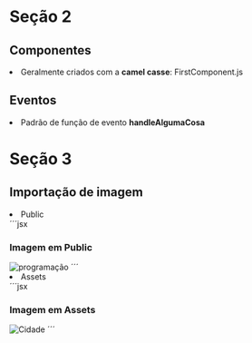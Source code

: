 <h1>Seção 2</h1>
<h2> Componentes</h2>
<li>Geralmente criados com a <b>camel casse</b>: FirstComponent.js</li>

<h2> Eventos </h2>
<li>Padrão de função de evento <b>handleAlgumaCosa</b></li>

<h1>Seção 3</h1>
<h2>Importação de imagem</h2>
<li>Public</li>
´´´jsx
    <h3>Imagem em Public</h3>
    <img src="/img1.jpg" alt="programação" width={"30%"}/>
´´´

<li>Assets</li>
´´´jsx
    <h3>Imagem em Assets</h3>
    <img src={City} alt="Cidade" width={"30%"} />
´´´

